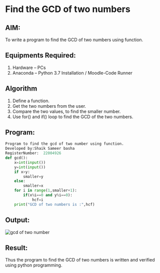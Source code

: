 # Find the GCD of two numbers

## AIM:
To write a program to find the GCD of two numbers using function.

## Equipments Required:
1. Hardware – PCs
2. Anaconda – Python 3.7 Installation / Moodle-Code Runner

## Algorithm
1. Define a function.
2. Get the two numbers from the user.
3. Compare the two values, to find the smaller number.
4. Use for() and if() loop to find the GCD of the two numbers.

## Program:
```python
Program to find the gcd of two number using function.
Developed by:Shaik Sameer basha 
RegisterNumber:  22004926
def gcd():
    x=int(input())
    y=int(input())
    if x>y:
        smaller=y
    else:
        smaller=x
    for i in range(1,smaller+1):
        if(x%i==0 and y%i==0):
            hcf=i
    print("GCD of two numbers is :",hcf) 
```

## Output:
![gcd of two number](/gcd.PNG)


## Result:
Thus the program to find the GCD of two numbers is written and verified using python programming.
